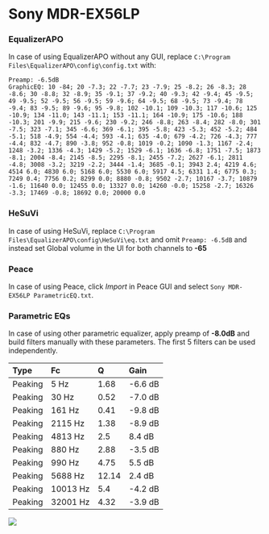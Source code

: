 # Sony MDR-EX56LP

### EqualizerAPO
In case of using EqualizerAPO without any GUI, replace `C:\Program Files\EqualizerAPO\config\config.txt`
with:
```
Preamp: -6.5dB
GraphicEQ: 10 -84; 20 -7.3; 22 -7.7; 23 -7.9; 25 -8.2; 26 -8.3; 28 -8.6; 30 -8.8; 32 -8.9; 35 -9.1; 37 -9.2; 40 -9.3; 42 -9.4; 45 -9.5; 49 -9.5; 52 -9.5; 56 -9.5; 59 -9.6; 64 -9.5; 68 -9.5; 73 -9.4; 78 -9.4; 83 -9.5; 89 -9.6; 95 -9.8; 102 -10.1; 109 -10.3; 117 -10.6; 125 -10.9; 134 -11.0; 143 -11.1; 153 -11.1; 164 -10.9; 175 -10.6; 188 -10.3; 201 -9.9; 215 -9.6; 230 -9.2; 246 -8.8; 263 -8.4; 282 -8.0; 301 -7.5; 323 -7.1; 345 -6.6; 369 -6.1; 395 -5.8; 423 -5.3; 452 -5.2; 484 -5.1; 518 -4.9; 554 -4.4; 593 -4.1; 635 -4.0; 679 -4.2; 726 -4.3; 777 -4.4; 832 -4.7; 890 -3.8; 952 -0.8; 1019 -0.2; 1090 -1.3; 1167 -2.4; 1248 -3.2; 1336 -4.3; 1429 -5.2; 1529 -6.1; 1636 -6.8; 1751 -7.5; 1873 -8.1; 2004 -8.4; 2145 -8.5; 2295 -8.1; 2455 -7.2; 2627 -6.1; 2811 -4.8; 3008 -3.2; 3219 -2.2; 3444 -1.4; 3685 -0.1; 3943 2.4; 4219 4.6; 4514 6.0; 4830 6.0; 5168 6.0; 5530 6.0; 5917 4.5; 6331 1.4; 6775 0.3; 7249 0.4; 7756 0.2; 8299 0.0; 8880 -0.8; 9502 -2.7; 10167 -3.7; 10879 -1.6; 11640 0.0; 12455 0.0; 13327 0.0; 14260 -0.0; 15258 -2.7; 16326 -3.3; 17469 -0.8; 18692 0.0; 20000 0.0
```

### HeSuVi
In case of using HeSuVi, replace `C:\Program Files\EqualizerAPO\config\HeSuVi\eq.txt` and omit `Preamp:
-6.5dB` and instead set Global volume in the UI for both channels to **-65**

### Peace
In case of using Peace, click *Import* in Peace GUI and select `Sony MDR-EX56LP ParametricEQ.txt`.

### Parametric EQs
In case of using other parametric equalizer, apply preamp of **-8.0dB** and build filters manually with
these parameters. The first 5 filters can be used independently.

| Type    | Fc       |     Q | Gain    |
|:--------|:---------|:------|:--------|
| Peaking | 5 Hz     |  1.68 | -6.6 dB |
| Peaking | 30 Hz    |  0.52 | -7.0 dB |
| Peaking | 161 Hz   |  0.41 | -9.8 dB |
| Peaking | 2115 Hz  |  1.38 | -8.9 dB |
| Peaking | 4813 Hz  |  2.5  | 8.4 dB  |
| Peaking | 880 Hz   |  2.88 | -3.5 dB |
| Peaking | 990 Hz   |  4.75 | 5.5 dB  |
| Peaking | 5688 Hz  | 12.14 | 2.4 dB  |
| Peaking | 10013 Hz |  5.4  | -4.2 dB |
| Peaking | 32001 Hz |  4.32 | -3.9 dB |

![](https://raw.githubusercontent.com/jaakkopasanen/AutoEq/master/results/headphonecom/sbaf-serious/Sony%20MDR-EX56LP/Sony%20MDR-EX56LP.png)